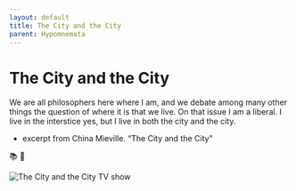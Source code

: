```yaml
---
layout: default
title: The City and the City
parent: Hypomnemata
---
```

# The City and the City

We are all philosophers here where I am, and we debate among many other things the question of where it is that we live. On that issue I am a liberal. I live in the interstice yes, but I live in both the city and the city.

- excerpt from China Mieville. “The City and the City”

📚 💬

![The City and the City TV show](https://image.tmdb.org/t/p/w600_and_h900_bestv2/g5xoKhFdaOQQXbiYxPGavsZ6R1S.jpg "The City and the City tv show")

